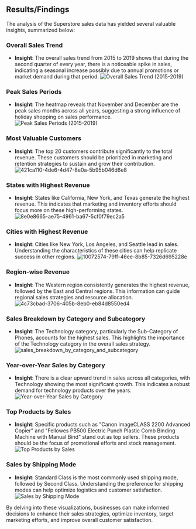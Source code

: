 ## Results/Findings

The analysis of the Superstore sales data has yielded several valuable insights, summarized below:

### Overall Sales Trend
- **Insight**: The overall sales trend from 2015 to 2019 shows that during the second quarter of every year, there is a noticeable spike in sales, indicating a seasonal increase possibly due to annual promotions or market demand during that period.
![Overall Sales Trend (2015-2019)](https://github.com/gangadhar107/Exploratory-Data-Analysis-EDA-of-Sales-Dataset/assets/122270202/5ed1f1e7-a9f2-4499-a5a7-c00996fd34eb)

### Peak Sales Periods
- **Insight**: The heatmap reveals that November and December are the peak sales months across all years, suggesting a strong influence of holiday shopping on sales performance.
![Peak Sales Periods (2015-2019)](https://github.com/gangadhar107/Exploratory-Data-Analysis-EDA-of-Sales-Dataset/assets/122270202/72034786-2b47-41f8-a195-e5bd38653746)

### Most Valuable Customers
- **Insight**: The top 20 customers contribute significantly to the total revenue. These customers should be prioritized in marketing and retention strategies to sustain and grow their contribution.
![421ca110-4de6-4d47-8e0a-5b95b046d6e8](https://github.com/gangadhar107/Exploratory-Data-Analysis-EDA-of-Sales-Dataset/assets/122270202/6e16110f-c8e6-4c0e-b467-27b9a6df2fc6)

### States with Highest Revenue
- **Insight**: States like California, New York, and Texas generate the highest revenue. This indicates that marketing and inventory efforts should focus more on these high-performing states.
 ![8e0e8665-ae75-4961-ba67-5cf0f79ec2a5](https://github.com/gangadhar107/Exploratory-Data-Analysis-EDA-of-Sales-Dataset/assets/122270202/32c724de-e7f9-40f8-9fb8-00b96b865611)

### Cities with Highest Revenue
- **Insight**: Cities like New York, Los Angeles, and Seattle lead in sales. Understanding the characteristics of these cities can help replicate success in other regions.
 ![10072574-79ff-46ee-8b85-7326d695228e](https://github.com/gangadhar107/Exploratory-Data-Analysis-EDA-of-Sales-Dataset/assets/122270202/9d9a9bf8-2fe5-486b-a40e-b14a56bd6d72)

### Region-wise Revenue
- **Insight**: The Western region consistently generates the highest revenue, followed by the East and Central regions. This information can guide regional sales strategies and resource allocation.
![4c73cbad-3706-405b-8eb0-eb84d8550ed4](https://github.com/gangadhar107/Exploratory-Data-Analysis-EDA-of-Sales-Dataset/assets/122270202/10ddf351-7f54-47b7-90e7-d79bf2df5038)

### Sales Breakdown by Category and Subcategory
- **Insight**: The Technology category, particularly the Sub-Category of Phones, accounts for the highest sales. This highlights the importance of the Technology category in the overall sales strategy.
![sales_breakdown_by_category_and_subcategory](https://github.com/gangadhar107/Exploratory-Data-Analysis-EDA-of-Sales-Dataset/assets/122270202/fa4ac878-8274-4e41-b022-54404294f684)

### Year-over-Year Sales by Category
- **Insight**: There is a clear upward trend in sales across all categories, with Technology showing the most significant growth. This indicates a robust demand for technology products over the years.
![Year-over-Year Sales by Category](https://github.com/gangadhar107/Exploratory-Data-Analysis-EDA-of-Sales-Dataset/assets/122270202/911a9b06-5259-49cb-9493-2db0bd13e199)

### Top Products by Sales
- **Insight**: Specific products such as "Canon imageCLASS 2200 Advanced Copier" and "Fellowes PB500 Electric Punch Plastic Comb Binding Machine with Manual Bind" stand out as top sellers. These products should be the focus of promotional efforts and stock management.
![Top Products by Sales](https://github.com/gangadhar107/Exploratory-Data-Analysis-EDA-of-Sales-Dataset/assets/122270202/00fb1e64-c7ad-4310-ad59-03a9a9037d37)

### Sales by Shipping Mode
- **Insight**: Standard Class is the most commonly used shipping mode, followed by Second Class. Understanding the preference for shipping modes can help optimize logistics and customer satisfaction.
  ![Sales by Shipping Mode](https://github.com/gangadhar107/Exploratory-Data-Analysis-EDA-of-Sales-Dataset/assets/122270202/2873325c-e369-417d-8494-9a3c72e58082)

By delving into these visualizations, businesses can make informed decisions to enhance their sales strategies, optimize inventory, target marketing efforts, and improve overall customer satisfaction.

